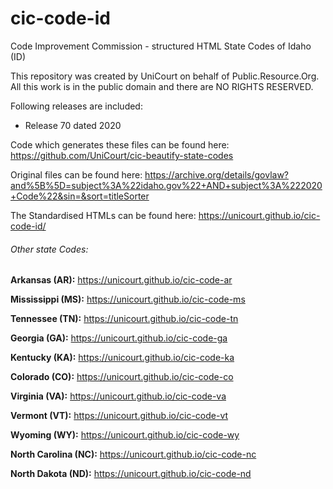 # cic-code-id
Code Improvement Commission - structured HTML State Codes of Idaho (ID)

This repository was created by UniCourt on behalf of Public.Resource.Org. All this work is in the public domain and there are NO RIGHTS RESERVED.

Following releases are included:

 * Release 70 dated 2020
 
Code which generates these files can be found here: https://github.com/UniCourt/cic-beautify-state-codes

Original files can be found here: https://archive.org/details/govlaw?and%5B%5D=subject%3A%22idaho.gov%22+AND+subject%3A%222020+Code%22&sin=&sort=titleSorter

The Standardised HTMLs can be found here: https://unicourt.github.io/cic-code-id/


 ###### Other state Codes:

 **Arkansas (AR):** https://unicourt.github.io/cic-code-ar

 **Mississippi (MS):** https://unicourt.github.io/cic-code-ms

 **Tennessee (TN):** https://unicourt.github.io/cic-code-tn

 **Georgia (GA):** https://unicourt.github.io/cic-code-ga

 **Kentucky (KA):** https://unicourt.github.io/cic-code-ka

 **Colorado (CO):** https://unicourt.github.io/cic-code-co

 **Virginia (VA):** https://unicourt.github.io/cic-code-va

 **Vermont (VT):** https://unicourt.github.io/cic-code-vt

 **Wyoming (WY):** https://unicourt.github.io/cic-code-wy
 
 **North Carolina (NC):** https://unicourt.github.io/cic-code-nc
 
**North Dakota (ND):** https://unicourt.github.io/cic-code-nd
